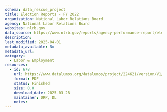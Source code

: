 ```yaml
---
schema: data_rescue_project 
title: Election Reports - FY 2022
organization: National Labor Relations Board
agency: National Labor Relations Board
websites: nlrb.gov
data_source: https://www.nlrb.gov/reports/agency-performance-report/election-reports/election-reports-fy-2022
description: 
last_modified: 2025-04-01
metadata_available: No
metadata_url: 
category:
  - Labor & Employment 
resources:
  - id: 678
    url: https://www.datalumos.org/datalumos/project/224621/version/V1/view
    format: PDF
    status: Finished
    size: 0.0
    download_date: 2025-03-28
    maintainer: DRP, DL
    notes: 
---
```

